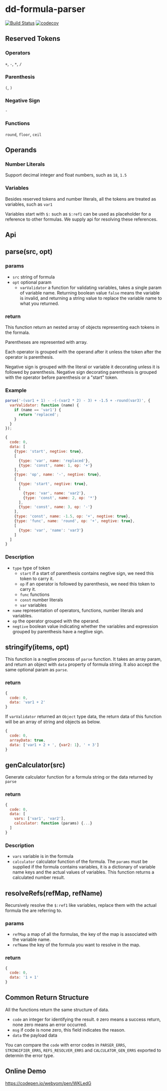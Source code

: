 # dd-formula-parser

[![Build Status](https://travis-ci.org/webyom/dd-formula-parser.svg?branch=master)](https://travis-ci.org/webyom/dd-formula-parser)
[![codecov](https://codecov.io/gh/webyom/dd-formula-parser/branch/master/graph/badge.svg)](https://codecov.io/gh/webyom/dd-formula-parser)

## Reserved Tokens

### Operators

`+`, `-`, `*`, `/`

### Parenthesis

`(`, `)`

### Negative Sign

`-`

### Functions

`round`, `floor`, `ceil`

## Operands

### Number Literals

Support decimal integer and float numbers, such as `18`, `1.5`

### Variables

Besides reserved tokens and number literals, all the tokens are treated as variables, such as `var1`

Variables start with `$:` such as `$:ref1` can be used as placeholder for a reference to other formulas. We supply api for resolving these references.

## Api

## parse(src, opt)

### params

- `src` string of formula
- `opt` optional param
  - `varValidator` a function for validating variables, takes a single param of variable name. Returning boolean value `false` means the variable is invalid, and returning a string value to replace the variable name to what you returned.

### return

This function return an nested array of objects representing each tokens in the formala.

Parentheses are represented with array.

Each operator is grouped with the operand after it unless the token after the operator is parenthesis.

Negative sign is grouped with the literal or variable it decorating unless it is followed by parenthesis. Negative sign decorating parenthesis is grouped with the operator before parenthesis or a "start" token.

### Example
``` js
parse('-(var1 + 1) - -(-(var2 * 2) - 3) + -1.5 + -round(var3)', {
  varValidator: function (name) {
    if (name == 'var1') {
      return 'replaced';
    }
  }
});
```
``` js
{
  code: 0,
  data: [
    {type: 'start', negtive: true},
    [
      {type: 'var', name: 'replaced'},
      {type: 'const', name: 1, op: '+'}
    ],
    {type: 'op', name: '-', negtive: true},
    [
      {type: 'start', negtive: true},
      [
        {type: 'var', name: 'var2'},
        {type: 'const', name: 2, op: '*'}
      ],
      {type: 'const', name: 3, op: '-'}
    ],
    {type: 'const', name: -1.5, op: '+', negtive: true},
    {type: 'func', name: 'round', op: '+', negtive: true},
    [
      {type: 'var', 'name': 'var3'}
    ]
  ]
}
```

### Description

- `type` type of token
  - `start` if a start of parenthesis contains negtive sign, we need this token to carry it.
  - `op` if an operator is followed by parenthesis, we need this token to carry it.
  - `func` functions
  - `const` number literals
  - `var` variables
- `name` representation of operators, functions, number literals and variables.
- `op` the operator grouped with the operand.
- `negtive` boolean value indicating whether the variables and expression grouped by parenthesis have a negtive sign.

## stringify(items, opt)

This function is a negtive process of `parse` function. It takes an array param, and return an object with `data` property of formula string. It also accept the same optional param as `parse`.

### return

``` js
{
  code: 0,
  data: 'var1 + 2'
}
```

If `varValidator` returned an `Object` type data, the return data of this function will be an array of string and objects as below.

``` js
{
  code: 0,
  arrayData: true,
  data: ['var1 + 2 + ', {var2: 1}, ' + 3']
}
```

## genCalculator(src)

Generate calculator function for a formula string or the data returned by `parse`

### return

``` js
{
  code: 0,
  data: [
    vars: ['var1', 'var2'],
    calculator: function (params) {...}
  ]
}
```

### Description

- `vars` variable is in the formula
- `calculator` calculator function of the formula. The `params` must be supplied if the formula contains variables, it is a dictionary of variable name keys and the actual values of variables. This function returns a calculated number result.

## resolveRefs(refMap, refName)

Recursively resolve the `$:ref1` like variables, replace them with the actual formula the are referring to.

### params

- `refMap` a map of all the formulas, the key of the map is associated with the variable name.
- `refName` the key of the formula you want to resolve in the map.

### return

``` js
{
  code: 0,
  data: '1 + 1'
}
```

## Common Return Structure

All the functions return the same structure of data.

- `code` an integer for identifying the result. `0` zero means a success return, none zero means an error occurred.
- `msg` if code is none zero, this field indicates the reason.
- `data` the payload data

You can compare the `code` with error codes in `PARSER_ERRS`, `STRINGIFIER_ERRS`, `REFS_RESOLVER_ERRS` and `CALCULATOR_GEN_ERRS` exported to determin the error type.

## Online Demo

https://codepen.io/webyom/pen/WKLedG
